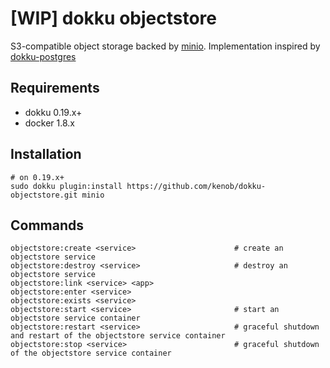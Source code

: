 # [WIP] dokku objectstore

S3-compatible object storage backed by [minio](https://min.io). Implementation inspired by [dokku-postgres](https://github.com/dokku/dokku-postgres)

## Requirements

- dokku 0.19.x+
- docker 1.8.x

## Installation

```shell
# on 0.19.x+
sudo dokku plugin:install https://github.com/kenob/dokku-objectstore.git minio
```

## Commands

```
objectstore:create <service>                      # create an objectstore service
objectstore:destroy <service>                     # destroy an objectstore service
objectstore:link <service> <app>                  
objectstore:enter <service>
objectstore:exists <service>
objectstore:start <service>                       # start an objectstore service container
objectstore:restart <service>                     # graceful shutdown and restart of the objectstore service container
objectstore:stop <service>                        # graceful shutdown of the objectstore service container
```
